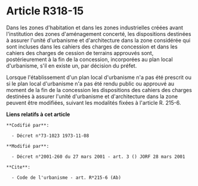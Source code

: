 # Article R318-15

Dans les zones d'habitation et dans les zones industrielles créées avant l'institution des zones d'aménagement concerté, les
dispositions destinées à assurer l'unité d'urbanisme et d'architecture dans la zone considérée qui sont incluses dans les
cahiers des charges de concession et dans les cahiers des charges de cession de terrains approuvés sont, postérieurement à la
fin de la concession, incorporées au plan local d'urbanisme, s'il en existe un, par décision du préfet. 

Lorsque l'établissement d'un plan local d'urbanisme n'a pas été prescrit ou si le plan local d'urbanisme n'a pas été rendu
public ou approuvé au moment de la fin de la concession les dispositions des cahiers des charges destinées à assurer l'unité
d'urbanisme et d'architecture dans la zone peuvent être modifiées, suivant les modalités fixées à l'article R. 215-6.

**Liens relatifs à cet article**

	**Codifié par**:

	  - Décret n°73-1023 1973-11-08

	**Modifié par**:

	  - Décret n°2001-260 du 27 mars 2001 - art. 3 () JORF 28 mars 2001

	**Cite**:

	  - Code de l'urbanisme - art. R*215-6 (Ab)
